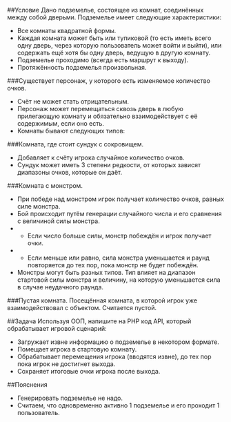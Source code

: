 ##Условие
Дано подземелье, состоящее из комнат, соединённых между собой дверьми. Подземелье имеет следующие характеристики:
- Все комнаты квадратной формы.
- Каждая комната может быть или тупиковой (то есть иметь всего одну дверь, через которую пользователь может войти и выйти), или содержать ещё хотя бы одну дверь, ведущую в другую комнату.
- Подземелье проходимо (всегда есть маршрут к выходу).
- Протяжённость подземелья произвольная.
  
###Существует персонаж, у которого есть изменяемое количество очков.
- Счёт не может стать отрицательным.
- Персонаж может перемещаться сквозь дверь в любую прилегающую комнату и обязательно взаимодействует с её содержимым, если оно есть.
- Комнаты бывают следующих типов:

###Комната, где стоит сундук с сокровищем. 
- Добавляет к счёту игрока случайное количество очков.
- Сундук может иметь 3 степени редкости, от которых зависят диапазоны очков, которые он даёт.

###Комната с монстром. 
- При победе над монстром игрок получает количество очков, равных силе монстра.
- Бой происходит путём генерации случайного числа и его сравнения с величиной силы монстра.
- - Если число больше силы, монстр побеждён и игрок получает очки. 
- - Если меньше или равно, сила монстра уменьшается и раунд повторяется до тех пор, пока монстр не будет побеждён.
- Монстры могут быть разных типов. Тип влияет на диапазон стартовой силы монстра и величину, на которую уменьшается сила в случае неудачного раунда.

###Пустая комната.
Посещённая комната, в которой игрок уже взаимодействовал с объектом. Считается пустой.

##Задача
Используя ООП, напишите на PHP код API, который обрабатывает игровой сценарий:

- Загружает извне информацию о подземелье в некотором формате.
- Помещает игрока в стартовую комнату.
- Обрабатывает перемещения игрока (вводятся извне), до тех пор пока игрок не достигнет выхода.
- Сохраняет итоговые очки игрока после выхода.

##Пояснения
- Генерировать подземелье не надо.
- Считаем, что одновременно активно 1 подземелье и его проходит 1 пользователь.
